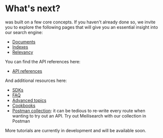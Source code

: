 # What's next?

 was built on a few core concepts. If you haven't already done so, we invite you to explore the following pages that will give you an essential insight into our search engine:

- [Documents](/learn/core_concepts/documents.md)
- [Indexes](/learn/core_concepts/indexes.md)
- [Relevancy](/learn/core_concepts/relevancy.md)

You can find the API references here:

- [API references](/reference/api/README.md)

And additional resources here:

- [SDKs](/learn/what_is_meilisearch/sdks.md)
- [FAQ](/resources/faq.md)
- [Advanced topics](/learn/advanced/asynchronous_operations.md)
- [Cookbooks](/learn/cookbooks/running_production.md)
- [Postman collection](/learn/cookbooks/postman_collection.md): it can be tedious to re-write every route when wanting to try out an API. Try out Meilisearch with our collection in Postman

More tutorials are currently in development and will be available soon.
